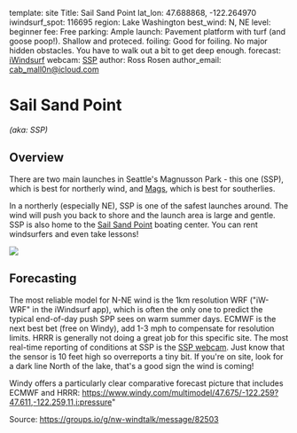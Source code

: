 template: site
Title: Sail Sand Point
lat_lon: 47.688868, -122.264970
iwindsurf_spot: 116695
region: Lake Washington
best_wind: N, NE
level: beginner
fee: Free
parking: Ample
launch: Pavement platform with turf (and goose poop!). Shallow and proteced.
foiling: Good for foiling. No major hidden obstacles. You have to walk out a bit to get deep enough.
forecast: <a href="https://wx.ikitesurf.com/spot/116695" target="_blank">iWindsurf</a>
webcam: <a href="https://www.sailsandpoint.org/open-boating/current-conditions/" target="_blank">SSP</a>
author: Ross Rosen
author_email: <cab_mall0n@icloud.com>

# Sail Sand Point

*(aka: SSP)*

## Overview

There are two main launches in Seattle's Magnusson Park - this one (SSP),
which is best for northerly wind, and [Mags](/sites/Magnuson_Park),
which is best for southerlies.

In a northerly (especially NE), SSP is one of the safest launches around.
The wind will push you back to shore and the launch area is large and gentle.
SSP is also home to the [Sail Sand Point](https://www.sailsandpoint.org) boating center. You can rent windsurfers and even take lessons!

<img src="/images/ssp_overview.jpg" class="img-fluid">

## Forecasting

The most reliable model for N-NE wind is the 1km resolution WRF ("iW-WRF" in the iWindsurf app), which is often the only one to predict the typical end-of-day push SPP sees on warm summer days.
ECMWF is the next best bet (free on Windy), add 1-3 mph to compensate for resolution limits. HRRR is generally not doing a great job for this specific site.
The most real-time reporting of conditions at SSP is the <a href="https://www.sailsandpoint.org/open-boating/current-conditions/" target="_blank">SSP webcam</a>. Just know that the sensor is 10 feet high so overreports a tiny bit.
If you're on site, look for a dark line North of the lake, that's a good sign the wind is coming!

Windy offers a particularly clear comparative forecast picture that includes ECMWF and HRRR:
<https://www.windy.com/multimodel/47.675/-122.259?47.611,-122.259,11,i:pressure>"

Source: <https://groups.io/g/nw-windtalk/message/82503>
